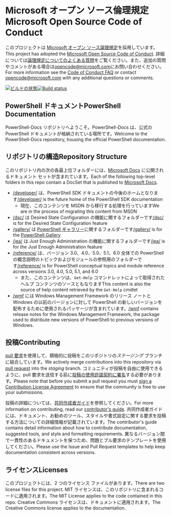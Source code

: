 # <a name="microsoft-open-source-code-of-conduct"></a><span data-ttu-id="311bc-101">Microsoft オープン ソース倫理規定</span><span class="sxs-lookup"><span data-stu-id="311bc-101">Microsoft Open Source Code of Conduct</span></span>

<span data-ttu-id="311bc-102">このプロジェクトは [Microsoft オープン ソース論理規定](https://opensource.microsoft.com/codeofconduct/)を採用しています。</span><span class="sxs-lookup"><span data-stu-id="311bc-102">This project has adopted the [Microsoft Open Source Code of Conduct](https://opensource.microsoft.com/codeofconduct/).</span></span>
<span data-ttu-id="311bc-103">詳細については[論理規定についてのよくある質問](https://opensource.microsoft.com/codeofconduct/faq/)をご覧ください。また、追加の質問やコメントがある場合は[opencode@microsoft.com](mailto:opencode@microsoft.com)にお問い合わせください。</span><span class="sxs-lookup"><span data-stu-id="311bc-103">For more information see the [Code of Conduct FAQ](https://opensource.microsoft.com/codeofconduct/faq/) or contact [opencode@microsoft.com](mailto:opencode@microsoft.com) with any additional questions or comments.</span></span>

<span data-ttu-id="311bc-104">[![ビルドの状態](https://ci.appveyor.com/api/projects/status/onshefxnc4g4pv87/branch/staging?svg=true)](https://ci.appveyor.com/project/PowerShell/powershell-docs/branch/staging)</span><span class="sxs-lookup"><span data-stu-id="311bc-104">[![Build status](https://ci.appveyor.com/api/projects/status/onshefxnc4g4pv87/branch/staging?svg=true)](https://ci.appveyor.com/project/PowerShell/powershell-docs/branch/staging)</span></span>

## <a name="powershell-documentation"></a><span data-ttu-id="311bc-105">PowerShell ドキュメント</span><span class="sxs-lookup"><span data-stu-id="311bc-105">PowerShell Documentation</span></span>

<span data-ttu-id="311bc-106">PowerShell-Docs リポジトリへようこそ。PowerShell-Docs は、公式の PowerShell ドキュメントが格納されている場所です。</span><span class="sxs-lookup"><span data-stu-id="311bc-106">Welcome to the PowerShell-Docs repository, housing the official PowerShell documentation.</span></span>

## <a name="repository-structure"></a><span data-ttu-id="311bc-107">リポジトリの構造</span><span class="sxs-lookup"><span data-stu-id="311bc-107">Repository Structure</span></span>

<span data-ttu-id="311bc-108">このリポジトリ内の次の各最上位フォルダーには、[Microsoft Docs](https://docs.microsoft.com/powershell) に公開されるドキュメント セットが含まれています。</span><span class="sxs-lookup"><span data-stu-id="311bc-108">Each of the following top-level folders in this repo contain a DocSet that is published to [Microsoft Docs](https://docs.microsoft.com/powershell).</span></span>

- <span data-ttu-id="311bc-109">[/developer/](https://docs.microsoft.com/powershell/developer/) は、PowerShell SDK ドキュメントの今後のホームとなります</span><span class="sxs-lookup"><span data-stu-id="311bc-109">[/developer/](https://docs.microsoft.com/powershell/developer/) is the future home of the PowerShell SDK documentation</span></span>
  - <span data-ttu-id="311bc-110">現在、このコンテンツを MSDN から移行する処理を行っています</span><span class="sxs-lookup"><span data-stu-id="311bc-110">We are in the process of migrating this content from MSDN</span></span>
- <span data-ttu-id="311bc-111">[/dsc/](https://docs.microsoft.com/powershell/dsc/) は Desired State Configuration の機能に関するフォルダーです</span><span class="sxs-lookup"><span data-stu-id="311bc-111">[/dsc/](https://docs.microsoft.com/powershell/dsc/) is for the Desired State Configuration feature</span></span>
- <span data-ttu-id="311bc-112">[/gallery/](https://docs.microsoft.com/powershell/gallery) は [PowerShell ギャラリー](https://www.powershellgallery.com/)に関するフォルダーです</span><span class="sxs-lookup"><span data-stu-id="311bc-112">[/gallery/](https://docs.microsoft.com/powershell/gallery) is for the [PowerShell Gallery](https://www.powershellgallery.com/)</span></span>
- <span data-ttu-id="311bc-113">[/jea/](https://docs.microsoft.com/powershell/jea/) は Just Enough Administration の機能に関するフォルダーです</span><span class="sxs-lookup"><span data-stu-id="311bc-113">[/jea/](https://docs.microsoft.com/powershell/jea/) is for the Just Enough Administration feature</span></span>
- <span data-ttu-id="311bc-114">[/reference/](https://docs.microsoft.com/powershell/scripting/) は、バージョン 3.0、4.0、5.0、5.1、6.0 全体での PowerShell の概念説明のトピックおよびモジュールの参照用のフォルダーです</span><span class="sxs-lookup"><span data-stu-id="311bc-114">[/reference/](https://docs.microsoft.com/powershell/scripting/) is for PowerShell conceptual topics and module reference across versions 3.0, 4.0, 5.0, 5.1, and 6.0</span></span>
  - <span data-ttu-id="311bc-115">また、このコンテンツは、`Get-Help` コマンドレットによって取得されたヘルプ コンテンツのソースともなります</span><span class="sxs-lookup"><span data-stu-id="311bc-115">This content is also the source of help content retrieved by the `Get-Help` cmdlet</span></span>
- <span data-ttu-id="311bc-116">[/wmf](https://docs.microsoft.com/powershell/wmf/readme) には Windows Management Framework のリリース ノートと Windows の以前のバージョンに対して PowerShell の新しいバージョンを配布するために使用されるパッケージが含まれています。</span><span class="sxs-lookup"><span data-stu-id="311bc-116">[/wmf](https://docs.microsoft.com/powershell/wmf/readme) contains release notes for the Windows Management Framework, the package used to distribute new versions of PowerShell to previous versions of Windows.</span></span>

## <a name="contributing"></a><span data-ttu-id="311bc-117">投稿</span><span class="sxs-lookup"><span data-stu-id="311bc-117">Contributing</span></span>

<span data-ttu-id="311bc-118">[pull 要求](https://help.github.com/articles/using-pull-requests/)を使用して、積極的に投稿をこのリポジトリの*ステージング* ブランチに結合しています。</span><span class="sxs-lookup"><span data-stu-id="311bc-118">We actively merge contributions into this repository via [pull request](https://help.github.com/articles/using-pull-requests/) into the *staging* branch.</span></span>
<span data-ttu-id="311bc-119">コミュニティが投稿を自由に使用できるように、pull 要求を送信する前に[投稿の使用許諾契約に署名](https://cla.microsoft.com/)する必要があります。</span><span class="sxs-lookup"><span data-stu-id="311bc-119">Please note that before you submit a pull request you must [sign a Contribution License Agreement](https://cla.microsoft.com/) to ensure that the community is free to use your submissions.</span></span>

<span data-ttu-id="311bc-120">投稿の詳細については、[共同作成者ガイド](CONTRIBUTING.md)を参照してください。</span><span class="sxs-lookup"><span data-stu-id="311bc-120">For more information on contributing, read our [contributor's guide](CONTRIBUTING.md).</span></span>
<span data-ttu-id="311bc-121">共同作成者ガイドには、ドキュメント、お勧めのツール、スタイルや書式設定に関する要求を投稿する方法についての詳細情報が記載されています。</span><span class="sxs-lookup"><span data-stu-id="311bc-121">The contributor's guide contains detail information about how to contribute documentation, suggested tools, and style and formatting requirements.</span></span>
<span data-ttu-id="311bc-122">異なるバージョン間で一貫性のあるドキュメントを保つため、問題とプル要求のテンプレートを使用してください。</span><span class="sxs-lookup"><span data-stu-id="311bc-122">Please use the Issue and Pull Request templates to help keep documentation consistent across versions.</span></span>

## <a name="licenses"></a><span data-ttu-id="311bc-123">ライセンス</span><span class="sxs-lookup"><span data-stu-id="311bc-123">Licenses</span></span>

<span data-ttu-id="311bc-124">このプロジェクトには、2 つのライセンス ファイルがあります。</span><span class="sxs-lookup"><span data-stu-id="311bc-124">There are two license files for this project.</span></span>
<span data-ttu-id="311bc-125">MIT ライセンスは、このリポジトリに含まれるコードに適用されます。</span><span class="sxs-lookup"><span data-stu-id="311bc-125">The MIT License applies to the code contained in this repo.</span></span>
<span data-ttu-id="311bc-126">Creative Commons ライセンスは、ドキュメントに適用されます。</span><span class="sxs-lookup"><span data-stu-id="311bc-126">The Creative Commons license applies to the documentation.</span></span>